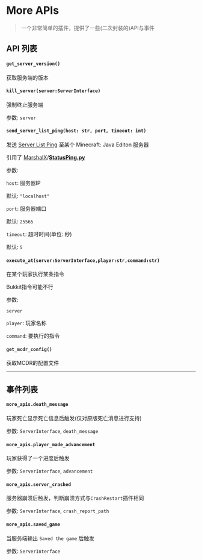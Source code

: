 # More APIs

>   一个非常简单的插件，提供了一些(二次封装的)API与事件



## API 列表

#### `get_server_version()`

获取服务端的版本



#### `kill_server(server:ServerInterface)`

强制终止服务端

参数: `server`



#### `send_server_list_ping(host: str, port, timeout: int)`

发送 [Server List Ping](https://wiki.vg/Server_List_Ping) 至某个 Minecraft: Java Editon 服务器

引用了 [MarshalX](https://gist.github.com/MarshalX)/**[StatusPing.py](https://gist.github.com/MarshalX/40861e1d02cbbc6f23acd3eced9db1a0)**

参数:

`host`:  服务器IP

默认: `"localhost"`

`port`: 服务器端口

默认: `25565`

`timeout`: 超时时间(单位: 秒)

默认: `5`



#### `execute_at(server:ServerInterface,player:str,command:str)`

在某个玩家执行某条指令

Bukkit指令可能不行

参数:

`server`

`player`: 玩家名称

`command`: 要执行的指令



#### `get_mcdr_config()`

获取MCDR的配置文件



---

## 事件列表

#### `more_apis.death_message`

玩家死亡显示死亡信息后触发(仅对原版死亡消息进行支持)

参数: `ServerInterface`, `death_message`



#### `more_apis.player_made_advancement`

玩家获得了一个进度后触发

参数: `ServerInterface`, `advancement`



#### `more_apis.server_crashed`

服务器崩溃后触发，判断崩溃方式与`CrashRestart`插件相同

参数: `ServerInterface`, `crash_report_path`



#### `more_apis.saved_game`

当服务端输出 `Saved the game` 后触发

参数: `ServerInterface`
